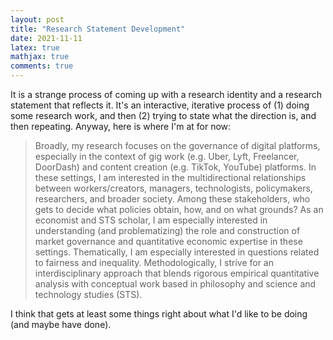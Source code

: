 ```yaml
---
layout: post 
title: "Research Statement Development" 
date: 2021-11-11
latex: true 
mathjax: true
comments: true
---
```


It is a strange process of coming up with a research identity and a research statement that reflects it. It's an interactive, iterative process of (1) doing some research work, and then (2) trying to state what the direction is, and then repeating. Anyway, here is where I'm at for now: 

> Broadly, my research focuses on the governance of digital platforms, especially in the context of gig work (e.g. Uber, Lyft, Freelancer, DoorDash) and content creation (e.g. TikTok, YouTube) platforms. In these settings, I am interested in the multidirectional relationships between workers/creators, managers, technologists, policymakers, researchers, and broader society. Among these stakeholders, who gets to decide what policies obtain, how, and on what grounds? As an economist and STS scholar, I am especially interested in understanding (and problematizing) the role and construction of market governance and quantitative economic expertise in these settings. Thematically, I am especially interested in questions related to fairness and inequality. Methodologically, I strive for an interdisciplinary approach that blends rigorous empirical quantitative analysis with conceptual work based in philosophy and science and technology studies (STS).

I think that gets at least some things right about what I'd like to be doing (and maybe have done). 
